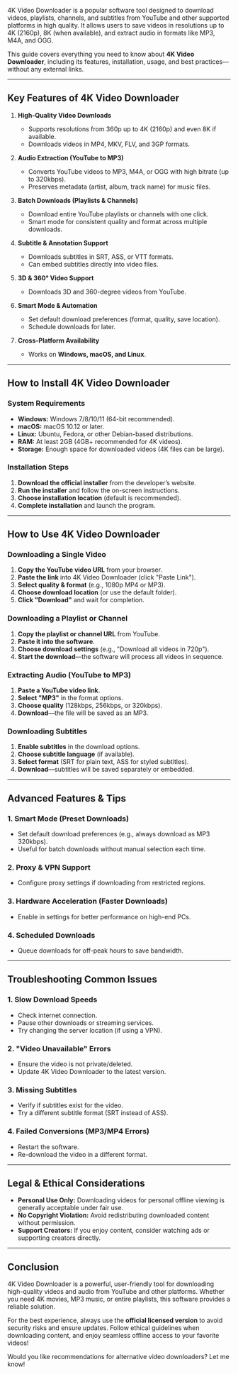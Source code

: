 
4K Video Downloader is a popular software tool designed to download videos, playlists, channels, and subtitles from YouTube and other supported platforms in high quality. It allows users to save videos in resolutions up to 4K (2160p), 8K (when available), and extract audio in formats like MP3, M4A, and OGG.  

This guide covers everything you need to know about **4K Video Downloader**, including its features, installation, usage, and best practices—without any external links.  

---  

## **Key Features of 4K Video Downloader**  

1. **High-Quality Video Downloads**  
   - Supports resolutions from 360p up to 4K (2160p) and even 8K if available.  
   - Downloads videos in MP4, MKV, FLV, and 3GP formats.  

2. **Audio Extraction (YouTube to MP3)**  
   - Converts YouTube videos to MP3, M4A, or OGG with high bitrate (up to 320kbps).  
   - Preserves metadata (artist, album, track name) for music files.  

3. **Batch Downloads (Playlists & Channels)**  
   - Download entire YouTube playlists or channels with one click.  
   - Smart mode for consistent quality and format across multiple downloads.  

4. **Subtitle & Annotation Support**  
   - Downloads subtitles in SRT, ASS, or VTT formats.  
   - Can embed subtitles directly into video files.  

5. **3D & 360° Video Support**  
   - Downloads 3D and 360-degree videos from YouTube.  

6. **Smart Mode & Automation**  
   - Set default download preferences (format, quality, save location).  
   - Schedule downloads for later.  

7. **Cross-Platform Availability**  
   - Works on **Windows, macOS, and Linux**.  

---  

## **How to Install 4K Video Downloader**  

### **System Requirements**  
- **Windows:** Windows 7/8/10/11 (64-bit recommended).  
- **macOS:** macOS 10.12 or later.  
- **Linux:** Ubuntu, Fedora, or other Debian-based distributions.  
- **RAM:** At least 2GB (4GB+ recommended for 4K videos).  
- **Storage:** Enough space for downloaded videos (4K files can be large).  

### **Installation Steps**  
1. **Download the official installer** from the developer’s website.  
2. **Run the installer** and follow the on-screen instructions.  
3. **Choose installation location** (default is recommended).  
4. **Complete installation** and launch the program.  

---  

## **How to Use 4K Video Downloader**  

### **Downloading a Single Video**  
1. **Copy the YouTube video URL** from your browser.  
2. **Paste the link** into 4K Video Downloader (click "Paste Link").  
3. **Select quality & format** (e.g., 1080p MP4 or MP3).  
4. **Choose download location** (or use the default folder).  
5. **Click "Download"** and wait for completion.  

### **Downloading a Playlist or Channel**  
1. **Copy the playlist or channel URL** from YouTube.  
2. **Paste it into the software**.  
3. **Choose download settings** (e.g., "Download all videos in 720p").  
4. **Start the download**—the software will process all videos in sequence.  

### **Extracting Audio (YouTube to MP3)**  
1. **Paste a YouTube video link**.  
2. **Select "MP3"** in the format options.  
3. **Choose quality** (128kbps, 256kbps, or 320kbps).  
4. **Download**—the file will be saved as an MP3.  

### **Downloading Subtitles**  
1. **Enable subtitles** in the download options.  
2. **Choose subtitle language** (if available).  
3. **Select format** (SRT for plain text, ASS for styled subtitles).  
4. **Download**—subtitles will be saved separately or embedded.  

---  

## **Advanced Features & Tips**  

### **1. Smart Mode (Preset Downloads)**  
- Set default download preferences (e.g., always download as MP3 320kbps).  
- Useful for batch downloads without manual selection each time.  

### **2. Proxy & VPN Support**  
- Configure proxy settings if downloading from restricted regions.  

### **3. Hardware Acceleration (Faster Downloads)**  
- Enable in settings for better performance on high-end PCs.  

### **4. Scheduled Downloads**  
- Queue downloads for off-peak hours to save bandwidth.  

---  

## **Troubleshooting Common Issues**  

### **1. Slow Download Speeds**  
- Check internet connection.  
- Pause other downloads or streaming services.  
- Try changing the server location (if using a VPN).  

### **2. "Video Unavailable" Errors**  
- Ensure the video is not private/deleted.  
- Update 4K Video Downloader to the latest version.  

### **3. Missing Subtitles**  
- Verify if subtitles exist for the video.  
- Try a different subtitle format (SRT instead of ASS).  

### **4. Failed Conversions (MP3/MP4 Errors)**  
- Restart the software.  
- Re-download the video in a different format.  

---  

## **Legal & Ethical Considerations**  

- **Personal Use Only:** Downloading videos for personal offline viewing is generally acceptable under fair use.  
- **No Copyright Violation:** Avoid redistributing downloaded content without permission.  
- **Support Creators:** If you enjoy content, consider watching ads or supporting creators directly.  

---  

## **Conclusion**  

4K Video Downloader is a powerful, user-friendly tool for downloading high-quality videos and audio from YouTube and other platforms. Whether you need 4K movies, MP3 music, or entire playlists, this software provides a reliable solution.  

For the best experience, always use the **official licensed version** to avoid security risks and ensure updates. Follow ethical guidelines when downloading content, and enjoy seamless offline access to your favorite videos!  

Would you like recommendations for alternative video downloaders? Let me know!
